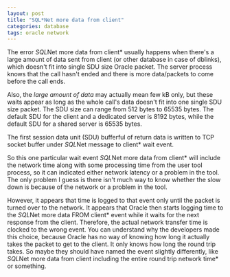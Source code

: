 ```yaml
---
layout: post
title: "SQL*Net more data from client"
categories: database
tags: oracle network
---
```


The error *SQL*Net more data from client* usually happens when there's a large amount of data sent from client (or other database in case of dblinks), which doesn't fit into single SDU size Oracle packet. The server process knows that the call hasn't ended and there is more data/packets to come before the call ends.

Also, the *large amount of data* may actually mean few kB only, but these waits appear as long as the whole call's data doesn't fit into one single SDU size packet. The SDU size can range from 512 bytes to 65535 bytes. The default SDU for the client and a dedicated server is 8192 bytes, while the default SDU for a shared server is 65535 bytes.

The first session data unit (SDU) bufferful of return data is written to TCP socket buffer under *SQL*Net message to client* wait event.

So this one particular wait event *SQL*Net more data from client* will include the network time along with some processing time from the user tool process, so it can indicated either network latency or a problem in the tool. The only problem I guess is there isn't much way to know whether the slow down is because of the network or a problem in the tool.

However, it appears that time is logged to that event only until the packet is turned over to the network. It appears that Oracle then starts logging time to the *SQL*Net more data FROM client* event while it waits for the next response from the client. Therefore, the actual network transfer time is clocked to the wrong event. You can understand why the developers made this choice, because Oracle has no way of knowing how long it actually takes the packet to get to the client. It only knows how long the round trip takes. So maybe they should have named the event slightly differently, like *SQL*Net more data from client including the entire round trip network time* or something.
